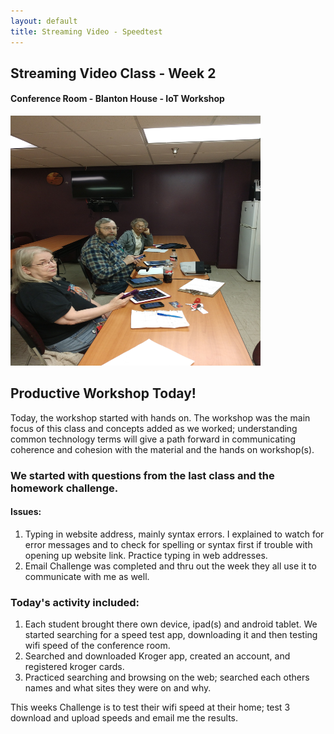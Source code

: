 ```yaml
---
layout: default 
title: Streaming Video - Speedtest
---
```

## Streaming Video Class - Week 2
#### Conference Room - Blanton House - IoT Workshop
<img src="/images/kenny-linda-mae-in-our-workshop.jpg" width="400" height="400">


## Productive Workshop Today!

Today, the workshop started with hands on. The workshop was the main focus of this class and concepts 
added as we worked; understanding common technology terms will give a path forward in communicating coherence and
cohesion with the material and the hands on workshop(s).

### We started with questions from the last class and the homework challenge.  
#### Issues:
  1. Typing in website address, mainly syntax errors. I explained to watch for error messages and to check
  for spelling or syntax first if trouble with opening up website link. Practice typing in web addresses.
  2. Email Challenge was completed and thru out the week they all use it to communicate with me as well. 
### Today's activity included: 
1. Each student brought there own device, ipad(s) and android tablet.  We started searching for a speed test app, downloading it and then
   testing wifi speed of the conference room. 
2. Searched and downloaded Kroger app, created an account, and registered kroger cards.  
3. Practiced searching and browsing on the web; searched each others names and what sites they were on and why.

This weeks Challenge is to test their wifi speed at their home; test 3 download and upload speeds and email me the results. 













